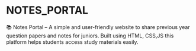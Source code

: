 # NOTES_PORTAL
📚 Notes Portal – A simple and user-friendly website to share previous year question papers and notes for juniors. Built using HTML, CSS,JS this platform helps students access study materials easily.
